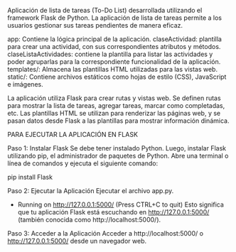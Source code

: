 Aplicación de lista de tareas (To-Do List) desarrollada utilizando el framework Flask de Python. La aplicación de lista de tareas permite a los usuarios gestionar sus tareas pendientes de manera eficaz.

app: Contiene la lógica principal de la aplicación.
claseActividad: plantilla para crear una actividad, con sus correspondientes atributos y métodos.
claseListaActividades: contiene la plantilla para listar las actividades y poder agruparlas para la correspondiente funcionalidad de la aplicación.
templates/: Almacena las plantillas HTML utilizadas para las vistas web.
static/: Contiene archivos estáticos como hojas de estilo (CSS), JavaScript e imágenes.

La aplicación utiliza Flask para crear rutas y vistas web. Se definen rutas para mostrar la lista de tareas, agregar tareas, marcar como completadas, etc. Las plantillas HTML se utilizan para renderizar las páginas web, y se pasan datos desde Flask a las plantillas para mostrar información dinámica.

PARA EJECUTAR LA APLICACIÓN EN FLASK

Paso 1: Instalar Flask
Se debe tener instalado Python.
Luego, instalar Flask utilizando pip, el administrador de paquetes de Python. Abre una terminal o línea de comandos y ejecuta el siguiente comando:

pip install Flask

Paso 2: Ejecutar la Aplicación
Ejecutar el archivo app.py. 

 * Running on http://127.0.0.1:5000/ (Press CTRL+C to quit)
Esto significa que tu aplicación Flask está escuchando en http://127.0.0.1:5000/ (también conocida como http://localhost:5000/).

Paso 3: Acceder a la Aplicación
Acceder a http://localhost:5000/ o http://127.0.0.1:5000/ desde un navegador web.
